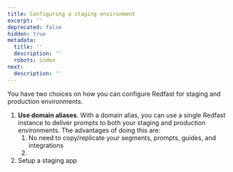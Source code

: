 ```yaml
---
title: Configuring a staging environment
excerpt: ''
deprecated: false
hidden: true
metadata:
  title: ''
  description: ''
  robots: index
next:
  description: ''
---
```

You have two choices on how you can configure Redfast for staging and production environments.

1. **Use domain aliases**. With a domain alias, you can use a single Redfast instance to deliver prompts to both your staging and production environments. The advantages of doing this are:
   1. No need to copy/replicate your segments, prompts, guides, and integrations
   2. <br />
2. Setup a staging app